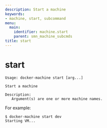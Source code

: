 ```yaml
---
description: Start a machine
keywords:
- machine, start, subcommand
menu:
  main:
    identifier: machine.start
    parent: smn_machine_subcmds
title: start
---
```


# start

    Usage: docker-machine start [arg...]

    Start a machine

    Description:
       Argument(s) are one or more machine names.

For example:

    $ docker-machine start dev
    Starting VM...
